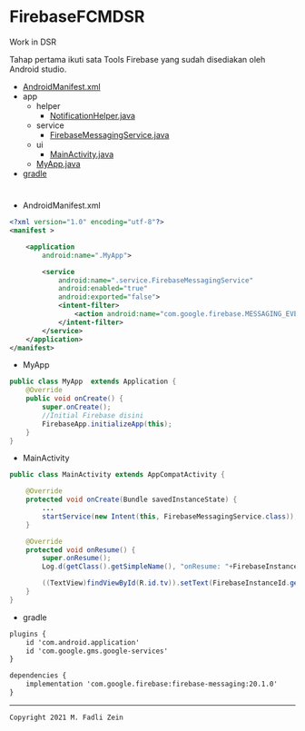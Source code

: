 # FirebaseFCMDSR
 Work in DSR

 Tahap pertama ikuti sata Tools Firebase yang sudah disediakan oleh Android studio.

- [AndroidManifest.xml](https://github.com/gzeinnumer/FirebaseFCMDSR/blob/master/app/src/main/AndroidManifest.xml)
- app
  - helper
    -  [NotificationHelper.java](https://github.com/gzeinnumer/FirebaseFCMDSR/blob/master/app/src/main/java/com/gzeinnumer/firebasefcmdsr/helper/NotificationHelper.java)
  - service
    -  [FirebaseMessagingService.java](https://github.com/gzeinnumer/FirebaseFCMDSR/blob/master/app/src/main/java/com/gzeinnumer/firebasefcmdsr/service/FirebaseMessagingService.java)
  - ui
    -  [MainActivity.java](https://github.com/gzeinnumer/FirebaseFCMDSR/blob/master/app/src/main/java/com/gzeinnumer/firebasefcmdsr/ui/MainActivity.java)
  - [MyApp.java](https://github.com/gzeinnumer/FirebaseFCMDSR/blob/master/app/src/main/java/com/gzeinnumer/firebasefcmdsr/MyApp.java)
- [gradle](https://github.com/gzeinnumer/FirebaseFCMDSR/blob/master/app/build.gradle)

#

- AndroidManifest.xml
```xml
<?xml version="1.0" encoding="utf-8"?>
<manifest >

    <application
        android:name=".MyApp">

        <service
            android:name=".service.FirebaseMessagingService"
            android:enabled="true"
            android:exported="false">
            <intent-filter>
                <action android:name="com.google.firebase.MESSAGING_EVENT" />
            </intent-filter>
        </service>
    </application>
</manifest>
```

- MyApp
```java
public class MyApp  extends Application {
    @Override
    public void onCreate() {
        super.onCreate();
        //Initial Firebase disini
        FirebaseApp.initializeApp(this);
    }
}
```

- MainActivity
```java
public class MainActivity extends AppCompatActivity {

    @Override
    protected void onCreate(Bundle savedInstanceState) {
        ...
        startService(new Intent(this, FirebaseMessagingService.class));
    }

    @Override
    protected void onResume() {
        super.onResume();
        Log.d(getClass().getSimpleName(), "onResume: "+FirebaseInstanceId.getInstance().getToken());

        ((TextView)findViewById(R.id.tv)).setText(FirebaseInstanceId.getInstance().getToken());
    }
}
```

- gradle
```xml
plugins {
    id 'com.android.application'
    id 'com.google.gms.google-services'
}

dependencies {
    implementation 'com.google.firebase:firebase-messaging:20.1.0'
}
```

---

```
Copyright 2021 M. Fadli Zein
```